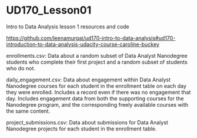 # UD170_Lesson01
Intro to Data Analysis lesson 1 resources and code

https://github.com/leenamurgai/ud170-intro-to-data-analysis#ud170-introduction-to-data-analysis-udacity-course-caroline-buckey

enrollments.csv:
Data about a random subset of Data Analyst Nanodegree students who complete their first project and a random subset of students who do not.

daily_engagement.csv:
Data about engagement within Data Analyst Nanodegree courses for each student in the enrollment table on each day they were enrolled. Includes a record even if there was no engagement that day. Includes engagement data from both the supporting courses for the Nanodegree program, and the corresponding freely available courses with the same content.

project_submissions.csv:
Data about submissions for Data Analyst Nanodegree projects for each student in the enrollment table.
